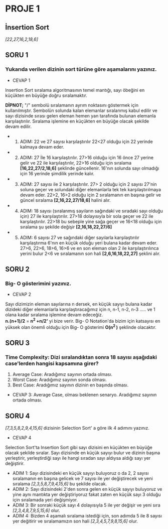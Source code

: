 # PROJE 1
## İnsertion Sort 
*[22,27,16,2,18,6]*
## SORU 1
###  Yukarıda verilen dizinin sort türüne göre aşamalarını yazınız.

- CEVAP 1

lnsertion Sort sıralama algoritmasının temel mantığı, sayı öbeğini en küçükten en büyüğe doğru sıralamaktır. 

**DİPNOT;** "/" sembolü sıralamanın ayrım noktasını göstermek için kullanılmıştır. Sembolün solunda kalan elemanlar sıralanmış kabul edilir ve sayı dizisinde sırası gelen eleman hemen yan tarafında bulunan elemanla karşılaştırılır. Sıralama işlemine en küçükten en büyüğe olacak şekilde devam edilir.

- 1. ADIM: 22 ve 27 sayısı karşılaştırılır 22<27 olduğu için 22 yerinde kalmaya devam eder.

- 2. ADIM: 27 İle 16 karşılaştırılır. 27>16 olduğu için 16 önce 27 yerine gelir ve 22 ile karşılaştırılır, 22>16 olduğu için sıralama **[16,22,27/2,18,6]**  şeklinde güncellenir.
16'nın solunda sayı olmadığı için 16 yerinde şimdilik yerinde kalır.
- 3. ADIM: 27 sayısı ile 2 karşılaştırılır. 27> 2 olduğu için 2 sayısı 27'nin soluna geçer ve solundaki diğer elemanlarla tek tek karşılaştırılmaya devam eder. 22>2, 16>2 olduğu için 2 sıralamanın en başına gelir ve güncel sıralama **[2,16,22,27/18,6]** halini alır.
- 4. ADIM: 18 sayısı (sıralanmış sayıların sağındaki ve sıradaki sayı olduğu için) 27 ile karşılaştırılır. 27>18 dolayısıyla bir sola geçer ve 22 ile karşılaştırılır. 22>18 bu sebeple yine sağa geçer ve 16<18 olduğu için sıralama şu şekilde değişir **[2,16,18,22,27/6]** 

- 5. ADIM: 6 sayısı 27 ve sağındaki diğer sayılarla karşılaştırılır karşılaştırma 6'nın en küçük olduğu yeri bulana kadar devam eder. 27>6, 22>6, 18>6, 16>6 ve en son eleman olan 2 ile karşılaştırılınca yerini bulur 2<6 ve sıralamanın son hali **[2,6,16,18,22,27]** şeklini alır.
 ## SORU 2
 ### Big- O gösterimini yazınız.
 - CEVAP 2

 Sayı dizimizin eleman sayılarına n dersek, en küçük sayıyı bulana kadar dizideki diğer elemanlarla karşılaştıracağımız için n, n-1, n-2, n-3 ..... ve 1 olana kadar sıralama işlemine devam edeceğiz.                      
 **n.(n+1)/2** =  **n<sup>2 </sup>+n/2'** yi bize verir. Big- O Notation'da bizim için katsayısı en yüksek olan önemli olduğu için Big- O gösterimi  **O(n<sup>2 </sup>)** şeklinde olacaktır.

 ## SORU 3
 ### Time Complexity: Dizi sıralandıktan sonra 18 sayısı aşağıdaki case'lerden hangisi kapsamına girer?
 1. Average Case: Aradığımız sayının ortada olması.
 2. Worst Case: Aradığımız sayının sonda olması.
 3. Best Case: Aradığımız sayının dizinin en başında olması.
 - CEVAP 3: Average Case, olması beklenen senaryo. Aradığımız sayının ortada olması.

## SORU 4
*[7,3,5,8,2,9,4,15,6]* dizisinin Selection Sort' a göre ilk 4 adımını yazınız.
- CEVAP 4

Selection Sort'ta Insertion Sort gibi sayı dizisini  en küçükten en büyüğe olacak şekilde sıralar. Sayı dizisinde en küçük sayıyı bulur ve dizinin başına yerleştirir, yerleştirdiği sayı ile  hangi sıradan sayı aldıysa aldığı sayı yer değiştirir.

- ADIM 1: 
Sayı dizisindeki en küçük sayıyı buluyoruz o da 2, 2 sayısı sıralamanın en başına gelicek ve 7 sayısı ile yer değiştirecek ve yeni sıralama *[2,3,5,8,7,9,4,15,6]* bu şekilde olacak.
- ADIM 2: Sayı dizisindeki 2'den sonra gelen en küçük sayıyı buluyoruz ve yine aynı mantıkta yer değiştiriyoruz fakat zaten en küçük sayı 3 olduğu için sıralamada yeri değişmiyor.
 - ADIM 3: Bir sonraki küçük sayı 4 dolayısıyla 5 ile yer değişir ve yeni sıra *[2,3,4,8,7,9,5,15,6]* olur.
 - ADIM 4: Bizden 4 aşamalı sıralama istediği için, son adımda 5 ile 8 sayısı yer değitirir ve sıralamamızın son hali *[2,3,4,5,7,9,8,15,6]* olur.